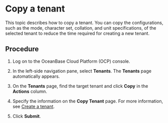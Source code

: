 # Copy a tenant

This topic describes how to copy a tenant. You can copy the configurations, such as the mode, character set, collation, and unit specifications, of the selected tenant to reduce the time required for creating a new tenant.

## Procedure

1. Log on to the OceanBase Cloud Platform (OCP) console.

2. In the left-side navigation pane, select **Tenants**. The **Tenants** page automatically appears.

3. On the **Tenants** page, find the target tenant and click **Copy** in the **Actions** column.

4. Specify the information on the **Copy Tenant** page. For more information, see [Create a tenant](../../500.quickstart/600.quickstart-create-a-tenant.md).

5. Click **Submit**.
